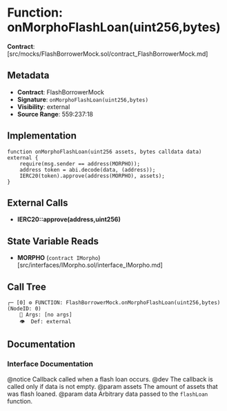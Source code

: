 # Function: onMorphoFlashLoan(uint256,bytes)

**Contract**: [src/mocks/FlashBorrowerMock.sol/contract_FlashBorrowerMock.md]

## Metadata

- **Contract**: FlashBorrowerMock
- **Signature**: `onMorphoFlashLoan(uint256,bytes)`
- **Visibility**: external
- **Source Range**: 559:237:18

## Implementation

```solidity
function onMorphoFlashLoan(uint256 assets, bytes calldata data) external {
    require(msg.sender == address(MORPHO));
    address token = abi.decode(data, (address));
    IERC20(token).approve(address(MORPHO), assets);
}
```

## External Calls

- **IERC20::approve(address,uint256)**

## State Variable Reads

- **MORPHO** (`contract IMorpho`) [src/interfaces/IMorpho.sol/interface_IMorpho.md]

## Call Tree

```
┌─ [0] ⚙️ FUNCTION: FlashBorrowerMock.onMorphoFlashLoan(uint256,bytes) (NodeID: 0)
    💬 Args: [no args]
    👁️  Def: external
```

## Documentation

### Interface Documentation

@notice Callback called when a flash loan occurs.
 @dev The callback is called only if data is not empty.
 @param assets The amount of assets that was flash loaned.
 @param data Arbitrary data passed to the `flashLoan` function.
